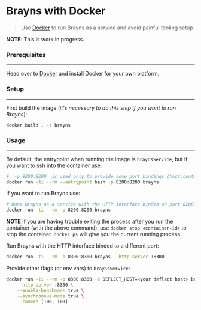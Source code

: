 # Brayns with Docker

> Use [Docker](https://docs.docker.com) to run Brayns as a service and avoid painful tooling setup.

**NOTE**: This is work in progress.

### Prerequisites
-----------------
Head over to [Docker](https://docs.docker.com/engine/installation/#supported-platforms) and install Docker for your own platform.


### Setup
---------
First build the image (*it's necessary to do this step if you want to run Brayns*):
```bash
docker build . -t brayns
```


### Usage
---------
By default, the entrypoint when running the image is `braynsService`, but if you want to ssh into the container use:
```bash
# `-p 8200:8200` is used only to provide some port bindings (host:container) if you want to run and access Brayns from your host while in the container
docker run -ti --rm --entrypoint bash -p 8200:8200 brayns
```

If you want to run Brayns use:
```bash
# Runs Brayns as a service with the HTTP interface binded on port 8200
docker run -ti --rm -p 8200:8200 brayns
```

**NOTE** If you are having trouble exiting the process after you run the container (with the above command), use `docker stop <container-id>` to stop the container.
`docker ps` will give you the current running process.

Run Brayns with the HTTP interface binded to a different port:
```bash
docker run -ti --rm -p 8300:8300 brayns --http-server :8300
```

Provide other flags (or env vars) to `braynsService`:
```bash
docker run -ti --rm -p 8300:8300 -e DEFLECT_HOST=<your deflect host> brayns \
    --http-server :8300 \
    --enable-benchmark true \
    --synchronous-mode true \
    --camera [100, 100]
```
